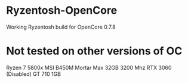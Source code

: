 # Ryzentosh-OpenCore
Working Ryzentosh build for OpenCore 0.7.8
# Not tested on other versions of OC

Ryzen 7 5800x
MSI B450M Mortar Max
32GB 3200 Mhz
RTX 3060 (Disabled)
GT 710 1GB
